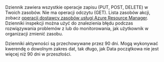 Dziennik zawiera wszystkie operacje zapisu (PUT, POST, DELETE) w Twoich zasobów. Nie ma operacji odczytu (GET). Lista zasobów akcji, zobacz [operacji dostawcy zasobów usługi Azure Resource Manager](../articles/active-directory/role-based-access-control-resource-provider-operations.md). Dzienniki inspekcji można użyć do znalezienia błędu podczas rozwiązywania problemów z lub do monitorowania, jak użytkownik w organizacji zmienić zasobu.

Dzienniki aktywności są przechowywane przez 90 dni. Mogą wykonywać kwerendę o dowolnym zakres dat, tak długo, jak Data początkowa nie jest więcej niż 90 dni w przeszłości.

